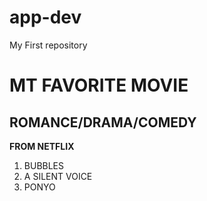 # app-dev
My First repository
# MT FAVORITE MOVIE
## ROMANCE/DRAMA/COMEDY

**FROM NETFLIX**
1. BUBBLES
2. A SILENT VOICE
3. PONYO
 

